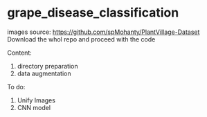 # grape_disease_classification
images source: https://github.com/spMohanty/PlantVillage-Dataset
Download the whol repo and proceed with the code

Content:
1. directory preparation
2. data augmentation

To do: 
1. Unify Images
2. CNN model 
